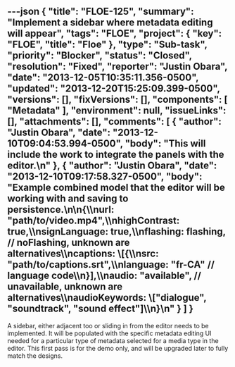 ---json
{
  "title": "FLOE-125",
  "summary": "Implement a sidebar where metadata editing will appear",
  "tags": "FLOE",
  "project": {
    "key": "FLOE",
    "title": "Floe"
  },
  "type": "Sub-task",
  "priority": "Blocker",
  "status": "Closed",
  "resolution": "Fixed",
  "reporter": "Justin Obara",
  "date": "2013-12-05T10:35:11.356-0500",
  "updated": "2013-12-20T15:25:09.399-0500",
  "versions": [],
  "fixVersions": [],
  "components": [
    "Metadata"
  ],
  "environment": null,
  "issueLinks": [],
  "attachments": [],
  "comments": [
    {
      "author": "Justin Obara",
      "date": "2013-12-10T09:04:53.994-0500",
      "body": "This will include the work to integrate the panels with the editor.\n"
    },
    {
      "author": "Justin Obara",
      "date": "2013-12-10T09:17:58.327-0500",
      "body": "Example combined model that the editor will be working with and saving to persistence.\n\n{\\\nurl: \"path/to/video.mp4\",\\\nhighContrast: true,\\\nsignLanguage: true,\\\nflashing: flashing, // noFlashing, unknown are alternatives\\\ncaptions: \\[{\\\nsrc: \"path/to/captions.srt\",\\\nlanguage: \"fr-CA\" // language code\\\n}],\\\naudio: \"available\", // unavailable, unknown are alternatives\\\naudioKeywords: \\[\"dialogue\", \"soundtrack\", \"sound effect\"]\\\n}\n"
    }
  ]
}
---
A sidebar, either adjacent too or sliding in from the editor needs to be implemented. It will be populated with the specific metadata editing UI needed for a particular type of metadata selected for a media type in the editor. This first pass is for the demo only, and will be upgraded later to fully match the designs.

        